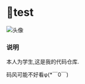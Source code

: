 # 🎉test
![头像](https://gitee.com/LiuXiahong86/Figure-bed/raw/master/img/微信图片_20200607153011.jpg)

### 说明
本人为学生,这是我的代码仓库.

码风可能不好看φ(*￣0￣)
